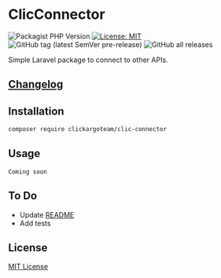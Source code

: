 # ClicConnector

![Packagist PHP Version](https://img.shields.io/packagist/dependency-v/ClicKargoTeam/ClicConnector/php)
[![License: MIT](https://img.shields.io/badge/license-MIT-blue?style=flat-square&label=License)](LICENSE)
![GitHub tag (latest SemVer pre-release)](https://img.shields.io/github/v/tag/ClicKargoTeam/ClicConnector?include_prereleases&style=flat-square&logo=git&label=Latest%20Tag)
![GitHub all releases](https://img.shields.io/github/downloads/ClicKargoTeam/ClicConnector/total?style=flat-square&label=Downloads)

Simple Laravel package to connect to other APIs.

## [Changelog](CHANGELOG.md)

## Installation
```bash
composer require clickargoteam/clic-connector
```

## Usage

```
Coming soon
```

## To Do
- Update [README](README.md)
- Add tests

## License
[MIT License](LICENSE)
